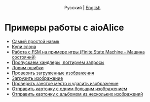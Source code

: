 <p align="center">
    Русский | <a href="README-en.md">English</a>
</p>


# Примеры работы с aioAlice


- [Самый простой навык](hello-alice.py)
- [Купи слона](buy-elephant.py)
- [Работа с FSM на примере игры \(Finite State Machine - Машина состояний\)](FSM_games.py)
- [Пропускаем хэндлеры, логгируем запросы](skip_handler_log_everything.py)
- [Ловим ошибки](handle-errors.py)
- [Проверить загруженные изображения](get_images.py)
- [Загрузить изображение](upload_image.py)
- [Проверить занятое место и удалить изображение](quota_status_and_delete_image.py)
- [Отправить карточку с одним большим изображением](card_big_image.py)
- [Отправить карточку с альбомом из нескольких изображений](card_items_list.py)
